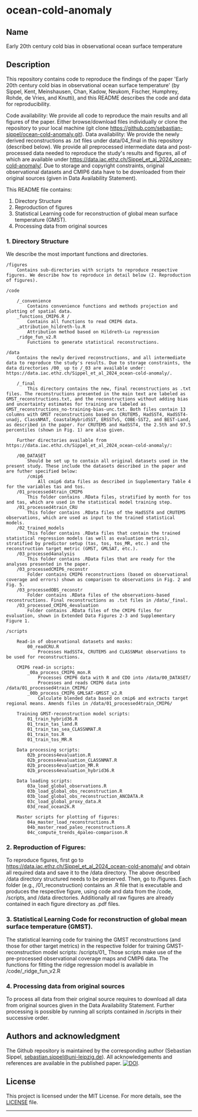 # ocean-cold-anomaly

## Name
Early 20th century cold bias in observational ocean surface temperature

## Description
This repository contains code to reproduce the findings of the paper 'Early 20th century cold bias in observational ocean surface temperature' (by Sippel, Kent, Meinshausen, Chan, Kadow, Neukom, Fischer, Humphrey, Rohde, de Vries, and Knutti), and this README describes the code and data for reproducibility. 

Code availability: We provide all code to reproduce the main results and all figures of the paper. Either browse/download files individually or clone the repository to your local machine (git clone https://github.com/sebastian-sippel/ocean-cold-anomaly.git).
Data availability: We provide the newly derived reconstructions as .txt files under data/04_final in this repository (described below). We provide all preprocessed intermediate data and post-processed data needed to reproduce the study's results and figures, all of which are available under https://data.iac.ethz.ch/Sippel_et_al_2024_ocean-cold-anomaly/. Due to storage and copyright constraints, original observational datasets and CMIP6 data have to be downloaded from their original sources (given in Data Availability Statement).

This README file contains:

1. Directory Structure 
2. Reproduction of figures
3. Statistical Learning code for reconstruction of global mean surface temperature (GMST).
4. Processing data from original sources

### 1. Directory Structure 
We describe the most important functions and directories.

	/figures
		Contains sub-directories with scripts to reproduce respective figures. We describe how to reproduce in detail below (2. Reproduction of figures).

	/code

		/_convenience
			Contains convenience functions and methods projection and plotting of spatial data.
		_functions_CMIP6.R / 
			Contains all functions to read CMIP6 data. 
		_attribution_hildreth-lu.R
			Attribution method based on Hildreth-Lu regression
		_ridge_fun_v2.R 
			Functions to generate statistical reconstructions.

	/data
		Contains the newly derived reconstructions, and all intermediate data to reproduce the study's results. Due to storage constraints, the data directories /00_ up to /_03 are available under: https://data.iac.ethz.ch/Sippel_et_al_2024_ocean-cold-anomaly/.

		/_final
			This directory contains the new, final reconstructions as .txt files. The reconstructions presented in the main text are labeled as GMST_reconstructions.txt, and the reconstructions without adding bias and uncertainty estimates for training are labeled as GMST_reconstructions_no-training-bias-unc.txt. Both files contain 13 columns with GMST reconstructions based on CRUTEM5, HadSST4, HadSST4-unadj, ClassNMAT, CoastalHybridSST, ERSSTv5, COBE-SST2, and BEST-Land, as described in the paper. For CRUTEM5 and HadSST4, the 2.5th and 97.5 percentiles (shown in Fig. 1) are also given.

		Further directories available from https://data.iac.ethz.ch/Sippel_et_al_2024_ocean-cold-anomaly/:

		/00_DATASET
			Should be set up to contain all original datasets used in the present study. These include the datasets described in the paper and are futher specified below:	
			/cmip6
				All cmip6 data files as described in Supplementary Table 4 for the variables tas and tos.
		/01_processed4train_CMIP6
			This folder contains .RData files, stratified by month for tos and tas, which are used in the statistical model training step.
		/01_processed4train_CRU
			This folder contains .RData files of the HadSST4 and CRUTEM5 observations, which are used as input to the trained statistical models. 
		/02_trained_models
			This folder contains .RData files that contain the trained statistical regression models (as well as evaluation metrics), stratified by predictor setup (tas, tos, tos_MR, etc.) and the reconstruction target metric (GMST, GMLSAT, etc.).
		/03_processed4analysis
			This folder contains .RData files that are ready for the analyses presented in the paper. 
		/03_processedCMIP6_reconstr
			Folder contains CMIP6 reconstructions (based on observational coverage and errors) shown as comparison to observations in Fig. 2 and Fig. 5.
		/03_processedOBS_reconstr
			Folder contains .RData files of the observations-based reconstructions. Final reconstructions as .txt files in /data/_final.
		/03_processed_CMIP6_4evaluation
			Folder contains .RData files of the CMIP6 files for evaluation, shown in Extended Data Figures 2-3 and Supplementary Figure 1.

	/scripts

		Read-in of observational datasets and masks:
			00_readCRU.R
				Processes HadSST4, CRUTEM5 and CLASSNMat observations to be used for reconstructions.

		CMIP6 read-in scripts:
			_00a_process_CMIP6_mon.R
				Processes CMIP6 data with R and CDO into /data/00_DATASET/
				Processes and reads CMIP6 data into /data/01_processed4train_CMIP6/
			_00b_process_CMIP6_GMLSAT-GMSST_v2.R
				Calculate blended data based on cmip6 and extracts target regional means. Amends files in /data/01_processed4train_CMIP6/
			
		Training GMST-reconstruction model scripts:
			01_train_hybrid36.R
			01_train_tas_land.R
			01_train_tas_sea_CLASSNMAT.R
			01_train_tos.R
			01_train_tos_MR.R

		Data processing scripts:
			02b_process4evaluation.R
			02b_process4evaluation_CLASSNMAT.R
			02b_process4evaluation_MR.R
			02b_process4evaluation_hybrid36.R

		Data loading scripts:
			03a_load_global_observations.R
			03b_load_global_obs_reconstruction.R
			03b_load_global_obs_reconstruction_ANCDATA.R
			03c_load_global_proxy_data.R
			03d_read_ocean2k.R

		Master scripts for plotting of figures:
			04a_master_load_reconstructions.R
			04b_master_read_paleo_reconstructions.R
			04c_compute_trends_4paleo-comparison.R

### 2. Reproduction of Figures:
To reproduce figures, first go to https://data.iac.ethz.ch/Sippel_et_al_2024_ocean-cold-anomaly/ and obtain all required data and save it to the /data directory. The above described /data directory structured needs to be preserved. Then, go to /figures. Each folder (e.g., /01_reconstruction) contains an .R file that is executable and produces the respective figure, using code and data from the /code, /scripts, and /data directories. Additionally all raw figures are already contained in each figure directory as .pdf files.

### 3. Statistical Learning Code for reconstruction of global mean surface temperature (GMST).
The statistical learning code for training the GMST reconstructions (and those for other target metrics) in the respective folder for training GMST-reconstruction model scripts: /scripts/01_ Those scripts make use of the pre-processed observational coverage maps and CMIP6 data. The functions for fitting the ridge regression model is available in /code/_ridge_fun_v2.R

### 4. Processing data from original sources
To process all data from their original source requires to download all data from original sources given in the Data Availability Statement. Further processing is possible by running all scripts contained in /scripts in their successive order. 


## Authors and acknowledgment
The Github repository is maintained by the corresponding author (Sebastian Sippel, sebastian.sippel@uni-leipzig.de). All acknowledgements and references are available in the published paper. [![DOI](https://zenodo.org/badge/817366226.svg)](https://zenodo.org/doi/10.5281/zenodo.13646027).


## License
This project is licensed under the MIT License. For more details, see the [LICENSE](LICENSE) file.


***
